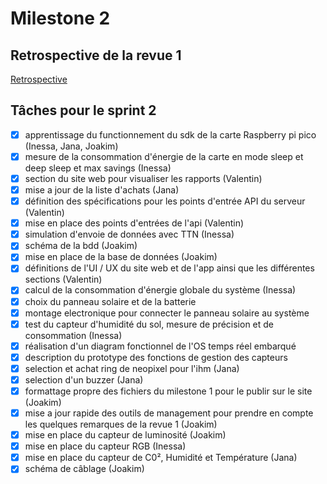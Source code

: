 # Milestone 2

## Retrospective de la revue 1

[Retrospective](retrospective.md)

## Tâches pour le sprint 2

- [X] apprentissage du functionnement du sdk de la carte Raspberry pi pico (Inessa, Jana, Joakim)
- [X] mesure de la consommation d'énergie de la carte en mode sleep et deep sleep et max savings (Inessa)
- [X] section du site web pour visualiser les rapports (Valentin)
- [X] mise a jour de la liste d'achats (Jana)
- [X] définition des spécifications pour les points d'entrée API du serveur (Valentin)
- [X] mise en place des points d'entrées de l'api (Valentin)
- [X] simulation d'envoie de données avec TTN (Inessa)
- [X] schéma de la bdd (Joakim)
- [X] mise en place de la base de données (Joakim)
- [X] définitions de l'UI / UX du site web et de l'app ainsi que les différentes sections (Valentin)
- [X] calcul de la consommation d'énergie globale du système (Inessa)
- [X] choix du panneau solaire et de la batterie
- [X] montage electronique pour connecter le panneau solaire au système
- [X] test du capteur d'humidité du sol, mesure de précision et de consommation (Inessa)
- [X] réalisation d'un diagram fonctionnel de l'OS temps réel embarqué
- [X] description du prototype des fonctions de gestion des capteurs
- [X] selection et achat ring de neopixel pour l'ihm (Jana)
- [X] selection d'un buzzer (Jana)
- [X] formattage propre des fichiers du milestone 1 pour le publir sur le site (Joakim)
- [X] mise a jour rapide des outils de management pour prendre en compte les quelques remarques de la revue 1 (Joakim)
- [X] mise en place du capteur de luminosité (Joakim)
- [X] mise en place du capteur RGB (Inessa)
- [X] mise en place du capteur de C0², Humidité et Température (Jana)
- [X] schéma de câblage (Joakim)